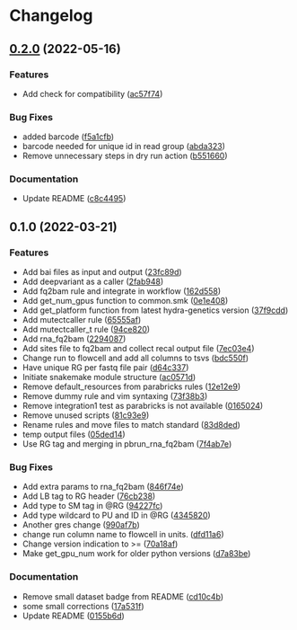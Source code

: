 # Changelog

## [0.2.0](https://www.github.com/hydra-genetics/parabricks/compare/v0.1.0...v0.2.0) (2022-05-16)


### Features

* Add check for compatibility ([ac57f74](https://www.github.com/hydra-genetics/parabricks/commit/ac57f74d454a03a9222f71bc0e2f9e5fe7d48d6b))


### Bug Fixes

* added barcode ([f5a1cfb](https://www.github.com/hydra-genetics/parabricks/commit/f5a1cfb0367b58752c7449247885662aed2e6928))
* barcode needed for unique id in read group ([abda323](https://www.github.com/hydra-genetics/parabricks/commit/abda3231e8d4ae3bf8aabdf2e70067cb14cffe93))
* Remove unnecessary steps in dry run action ([b551660](https://www.github.com/hydra-genetics/parabricks/commit/b551660c4dac69d28b2426ea8f1a0217def0414e))


### Documentation

* Update README ([c8c4495](https://www.github.com/hydra-genetics/parabricks/commit/c8c4495090dd600fcca4addf21c27ad27d20b57a))

## 0.1.0 (2022-03-21)


### Features

* Add bai files as input and output ([23fc89d](https://www.github.com/hydra-genetics/parabricks/commit/23fc89d351fdc7e4361c0b8546c9fd2f098fec35))
* Add deepvariant as a caller ([2fab948](https://www.github.com/hydra-genetics/parabricks/commit/2fab948cadb05ad9ee84f45fd17dc252ac3f4804))
* Add fq2bam rule and integrate in workflow ([162d558](https://www.github.com/hydra-genetics/parabricks/commit/162d5580a5c30cad0eb401ffe1bb49d79e25d598))
* Add get_num_gpus function to common.smk ([0e1e408](https://www.github.com/hydra-genetics/parabricks/commit/0e1e4081af41a5cd350bda2f6786703855aa0338))
* Add get_platform function from latest hydra-genetics version ([37f9cdd](https://www.github.com/hydra-genetics/parabricks/commit/37f9cdd32e2fb44fbd031fddc007bdbf379ffcce))
* Add mutectcaller rule ([65555af](https://www.github.com/hydra-genetics/parabricks/commit/65555af4761fefec1808f087fd4efc449ea3f572))
* Add mutectcaller_t rule ([94ce820](https://www.github.com/hydra-genetics/parabricks/commit/94ce820f5d3ae20b9a99574218ac430d4693a364))
* Add rna_fq2bam ([2294087](https://www.github.com/hydra-genetics/parabricks/commit/2294087d0a20c8ffcc21aa24b7d6f17bbe51731c))
* Add sites file to fq2bam and collect recal output file ([7ec03e4](https://www.github.com/hydra-genetics/parabricks/commit/7ec03e474b5eaa349944c5cf0885e6b6fc6be340))
* Change run to flowcell and add all columns to tsvs ([bdc550f](https://www.github.com/hydra-genetics/parabricks/commit/bdc550fba28fbfd19b48d6c54f378cb00b621d35))
* Have unique RG per fastq file pair ([d64c337](https://www.github.com/hydra-genetics/parabricks/commit/d64c3378e11d0e84b357541f9e572029b02a7e05))
* Initiate snakemake module structure ([ac0571d](https://www.github.com/hydra-genetics/parabricks/commit/ac0571dce02d491cb574e4ea61637ed82cbb49a6))
* Remove default_resources from parabricks rules ([12e12e9](https://www.github.com/hydra-genetics/parabricks/commit/12e12e90ec75b5933f5f01b8fb96d9c4c37c391e))
* Remove dummy rule and vim syntaxing ([73f38b3](https://www.github.com/hydra-genetics/parabricks/commit/73f38b3fcc56dcf7b6af98c5c5edd26433375f81))
* Remove integration1 test as parabricks is not available ([0165024](https://www.github.com/hydra-genetics/parabricks/commit/016502445cfdef4e6648f334adcaf7f836a9a72a))
* Remove unused scripts ([81c93e9](https://www.github.com/hydra-genetics/parabricks/commit/81c93e9d7c3ac179a1640bfb2353c5a7841d3c27))
* Rename rules and move files to match standard ([83d8ded](https://www.github.com/hydra-genetics/parabricks/commit/83d8ded08b4d77ca3c38e2829f0892f8e2385cb9))
* temp output files ([05ded14](https://www.github.com/hydra-genetics/parabricks/commit/05ded14946f9592c09e558be09a0e4e9f2f6bb1b))
* Use RG tag and merging in pbrun_rna_fq2bam ([7f4ab7e](https://www.github.com/hydra-genetics/parabricks/commit/7f4ab7e0206d88c6f297cfb171f9b6fb844607e3))


### Bug Fixes

* Add extra params to rna_fq2bam ([846f74e](https://www.github.com/hydra-genetics/parabricks/commit/846f74edee61cffabb180b12b14f1cfa03300cbf))
* Add LB tag to RG header ([76cb238](https://www.github.com/hydra-genetics/parabricks/commit/76cb238313d4277a109a71f4e9d988ef7f4e6e1c))
* Add type to SM tag in @RG ([94227fc](https://www.github.com/hydra-genetics/parabricks/commit/94227fc4bd529b54c21c5e45127ef54d3c3a507e))
* Add type wildcard to PU and ID in @RG ([4345820](https://www.github.com/hydra-genetics/parabricks/commit/4345820a4285188ac0e79ccc269898ce4c5ef9c8))
* Another gres change ([990af7b](https://www.github.com/hydra-genetics/parabricks/commit/990af7b222c40bc4eef0b563556bee67e6ccc5cf))
* change run column name to flowcell in units. ([dfd11a6](https://www.github.com/hydra-genetics/parabricks/commit/dfd11a67d86652c5ca1eb987fe28f78280a95f58))
* Change version indication to >= ([70a18af](https://www.github.com/hydra-genetics/parabricks/commit/70a18af5c801af6d46d6b568ce19988049f8e145))
* Make get_gpu_num work for older python versions ([d7a83be](https://www.github.com/hydra-genetics/parabricks/commit/d7a83be469ea9625de57dbbba4b72bc95e4100b3))


### Documentation

* Remove small dataset badge from README ([cd10c4b](https://www.github.com/hydra-genetics/parabricks/commit/cd10c4bc7054527053d8255df3a2a5fc73fd5fbc))
* some small corrections ([17a531f](https://www.github.com/hydra-genetics/parabricks/commit/17a531f25b92f490ecc8402b807f11ef4366a345))
* Update README ([0155b6d](https://www.github.com/hydra-genetics/parabricks/commit/0155b6d754835be0978bf89e395c740db895642a))

